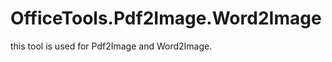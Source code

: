 OfficeTools.Pdf2Image.Word2Image
================================

this tool is used for Pdf2Image and Word2Image.
